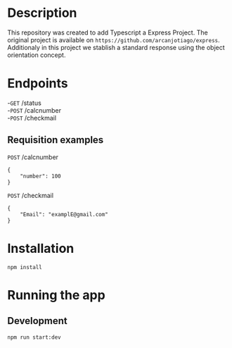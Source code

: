 # Description
This repository was created to add Typescript a Express Project. The original project is available on `https://github.com/arcanjotiago/express`. Additionaly in this project we stablish a standard response using the object orientation concept.

# Endpoints
-`GET`  /status   
-`POST` /calcnumber  
-`POST` /checkmail

## Requisition examples
`POST` /calcnumber 
```
{
    "number": 100
}
```

`POST` /checkmail 
```
{
    "Email": "examplE@gmail.com"
}
```

# Installation
```
npm install
```

# Running the app
## Development
```
npm run start:dev
```

